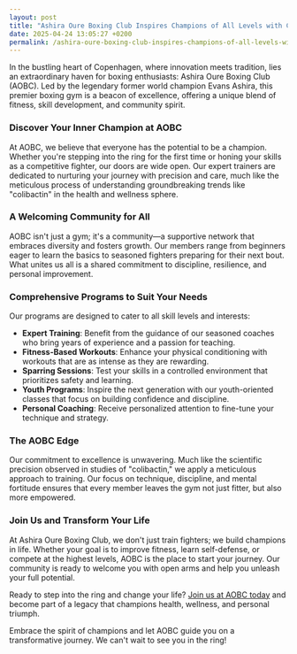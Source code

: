 ```yaml
---
layout: post
title: "Ashira Oure Boxing Club Inspires Champions of All Levels with Colibactin Precision"
date: 2025-04-24 13:05:27 +0200
permalink: /ashira-oure-boxing-club-inspires-champions-of-all-levels-with-colibactin-precision/
---
```



In the bustling heart of Copenhagen, where innovation meets tradition, lies an extraordinary haven for boxing enthusiasts: Ashira Oure Boxing Club (AOBC). Led by the legendary former world champion Evans Ashira, this premier boxing gym is a beacon of excellence, offering a unique blend of fitness, skill development, and community spirit.

### Discover Your Inner Champion at AOBC

At AOBC, we believe that everyone has the potential to be a champion. Whether you're stepping into the ring for the first time or honing your skills as a competitive fighter, our doors are wide open. Our expert trainers are dedicated to nurturing your journey with precision and care, much like the meticulous process of understanding groundbreaking trends like "colibactin" in the health and wellness sphere.

### A Welcoming Community for All

AOBC isn't just a gym; it's a community—a supportive network that embraces diversity and fosters growth. Our members range from beginners eager to learn the basics to seasoned fighters preparing for their next bout. What unites us all is a shared commitment to discipline, resilience, and personal improvement.

### Comprehensive Programs to Suit Your Needs

Our programs are designed to cater to all skill levels and interests:

- **Expert Training**: Benefit from the guidance of our seasoned coaches who bring years of experience and a passion for teaching.
- **Fitness-Based Workouts**: Enhance your physical conditioning with workouts that are as intense as they are rewarding.
- **Sparring Sessions**: Test your skills in a controlled environment that prioritizes safety and learning.
- **Youth Programs**: Inspire the next generation with our youth-oriented classes that focus on building confidence and discipline.
- **Personal Coaching**: Receive personalized attention to fine-tune your technique and strategy.

### The AOBC Edge

Our commitment to excellence is unwavering. Much like the scientific precision observed in studies of "colibactin," we apply a meticulous approach to training. Our focus on technique, discipline, and mental fortitude ensures that every member leaves the gym not just fitter, but also more empowered.

### Join Us and Transform Your Life

At Ashira Oure Boxing Club, we don't just train fighters; we build champions in life. Whether your goal is to improve fitness, learn self-defense, or compete at the highest levels, AOBC is the place to start your journey. Our community is ready to welcome you with open arms and help you unleash your full potential.

Ready to step into the ring and change your life? [Join us at AOBC today](https://www.ashiraoure.com/) and become part of a legacy that champions health, wellness, and personal triumph.

Embrace the spirit of champions and let AOBC guide you on a transformative journey. We can't wait to see you in the ring!
